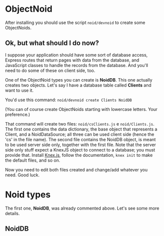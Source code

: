 # ObjectNoid

After installing you should use the script `noid/devnoid` to create some ObjectNoids.

## Ok, but what should I do now?

I suppose your application should have some sort of database access, Express routes that return pages with data from the database, and JavaScript classes to handle the records from the database. And you'll need to do some of these on client side, too.

One of the ObjectNoid types you can create is **NoidDB**. This one actually creates two objects. Let's say I have a database table called **Clients** and want to use it.

You'd use this command: `noid/devnoid create Clients NoidDB`

(You can of course create ObjectNoids starting with lowercase letters. Your preference.)

That command will create two files: `noid/csClients.js` e `noid/Clients.js`. The first one contains the data dictionary, the base object that represents a Client, and a NoidDataSource; all three can be used client side (hence the 'cs' in the file name). The second file contains the NoidDB object, is meant to be used server side only, together with the first file. Note that the server side only stuff expect a KnexJS object to connect to a database; you must provide that. Install [Knex.js](https://knexjs.org/), follow the documentation, `knex init` to make the default files, and so on.

Now you need to edit both files created and change/add whatever you need. Good luck.

# Noid types

The first one, **NoidDB**, was already commented above. Let's see some more details.

## NoidDB


